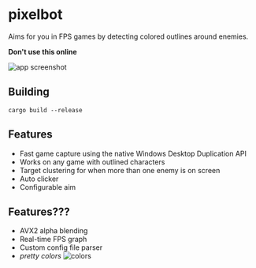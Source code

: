 # pixelbot

Aims for you in FPS games by detecting colored outlines around enemies.

**Don't use this online**

![app screenshot](https://user-images.githubusercontent.com/44154670/166622472-0d3c2219-7e9c-4850-82e9-46c00ed7039c.png)

## Building

`cargo build --release`

## Features

-   Fast game capture using the native Windows Desktop Duplication API
-   Works on any game with outlined characters
-   Target clustering for when more than one enemy is on screen
-   Auto clicker
-   Configurable aim

## Features???

-   AVX2 alpha blending
-   Real-time FPS graph
-   Custom config file parser
-   _pretty colors_ ![colors](https://user-images.githubusercontent.com/44154670/166624216-2c990bc4-fa2b-404b-be61-0ba7654d36e2.gif)
